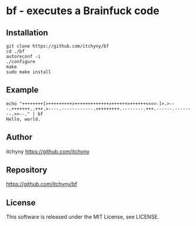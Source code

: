 # bf - executes a Brainfuck code
## Installation

    git clone https://github.com/itchyny/bf
    cd ./bf
    autoreconf -i
    ./configure
    make
    sudo make install

## Example

    echo "++++++++[>+++++++++>+++++++++++++>++++++>++++++<<<<-]>.>---.+++++++..+++.>----.------------.<++++++++.--------.+++.------.--------.>>--." | bf
    Hello, world.

## Author
itchyny <https://github.com/itchyny>

## Repository
https://github.com/itchyny/bf

## License
This software is released under the MIT License, see LICENSE.
